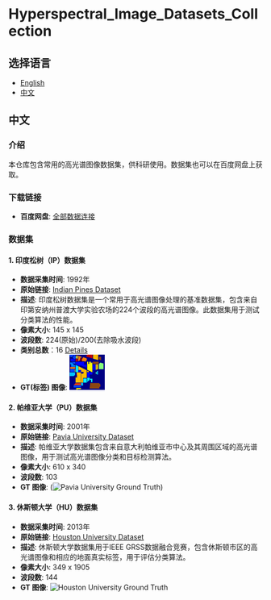 # Hyperspectral_Image_Datasets_Collection

## 选择语言
- [English](en/README.md)
- [中文](#中文)

## 中文

### 介绍
本仓库包含常用的高光谱图像数据集，供科研使用。数据集也可以在百度网盘上获取。

### 下载链接
- **百度网盘**: [全部数据连接](https://pan.baidu.com/s/13Bd_8vZT9pIfqbTxNYlyEw?pwd=v81w)

### 数据集
#### 1. 印度松树（IP）数据集
- **数据采集时间**: 1992年
- **原始链接**: [Indian Pines Dataset](http://www.ehu.eus/ccwintco/index.php?title=Hyperspectral_Remote_Sensing_Scenes#Indian_Pines)
- **描述**: 印度松树数据集是一个常用于高光谱图像处理的基准数据集，包含来自印第安纳州普渡大学实验农场的224个波段的高光谱图像。此数据集用于测试分类算法的性能。
- **像素大小**: 145 x 145
- **波段数**: 224(原始)/200(去除吸水波段)
- **类别总数**：16 [Details](data/Indian_Pines/details.md)
- **GT(标签) 图像**: ![Ground Truth Image](data/Indian_Pines/gt.png)

#### 2. 帕维亚大学（PU）数据集
- **数据采集时间**: 2001年
- **原始链接**: [Pavia University Dataset](http://www.ehu.eus/ccwintco/index.php?title=Hyperspectral_Remote_Sensing_Scenes#Pavia_University)
- **描述**: 帕维亚大学数据集包含来自意大利帕维亚市中心及其周围区域的高光谱图像，用于测试高光谱图像分类和目标检测算法。
- **像素大小**: 610 x 340
- **波段数**: 103
- **GT 图像**: (![Pavia University Ground Truth](https://www.ehu.eus/ccwintco/uploads/thumb/e/e8/PaviaU_gt.png/300px-PaviaU_gt.png))

#### 3. 休斯顿大学（HU）数据集
- **数据采集时间**: 2013年
- **原始链接**: [Houston University Dataset](https://hyperspectral.ee.uh.edu/?page_id=459)
- **描述**: 休斯顿大学数据集用于IEEE GRSS数据融合竞赛，包含休斯顿市区的高光谱图像和相应的地面真实标签，用于评估分类算法。
- **像素大小**: 349 x 1905
- **波段数**: 144
- **GT 图像**: ![Houston University Ground Truth](https://production-media.paperswithcode.com/datasets/Screen_Shot_2021-01-27_at_9.46.45_PM.png)


